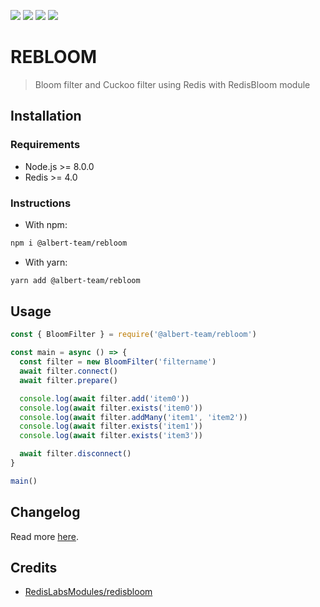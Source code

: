 [![](https://img.shields.io/github/license/albert-team/rebloom.svg?style=flat-square)](https://github.com/albert-team/rebloom)
[![](https://img.shields.io/npm/v/@albert-team/rebloom/latest.svg?style=flat-square)](https://www.npmjs.com/package/@albert-team/rebloom)
[![](https://img.shields.io/npm/v/@albert-team/rebloom/beta.svg?style=flat-square)](https://www.npmjs.com/package/@albert-team/rebloom)
[![](https://img.shields.io/npm/v/@albert-team/rebloom/canary.svg?style=flat-square)](https://www.npmjs.com/package/@albert-team/rebloom)

# REBLOOM

> Bloom filter and Cuckoo filter using Redis with RedisBloom module

## Installation

### Requirements

- Node.js >= 8.0.0
- Redis >= 4.0

### Instructions

- With npm:

```bash
npm i @albert-team/rebloom
```

- With yarn:

```bash
yarn add @albert-team/rebloom
```

## Usage

```js
const { BloomFilter } = require('@albert-team/rebloom')

const main = async () => {
  const filter = new BloomFilter('filtername')
  await filter.connect()
  await filter.prepare()

  console.log(await filter.add('item0'))
  console.log(await filter.exists('item0'))
  console.log(await filter.addMany('item1', 'item2'))
  console.log(await filter.exists('item1'))
  console.log(await filter.exists('item3'))

  await filter.disconnect()
}

main()
```

## Changelog

Read more [here](https://github.com/albert-team/rebloom/blob/master/CHANGELOG.md).

## Credits

- [RedisLabsModules/redisbloom](https://github.com/RedisLabsModules/redisbloom)
